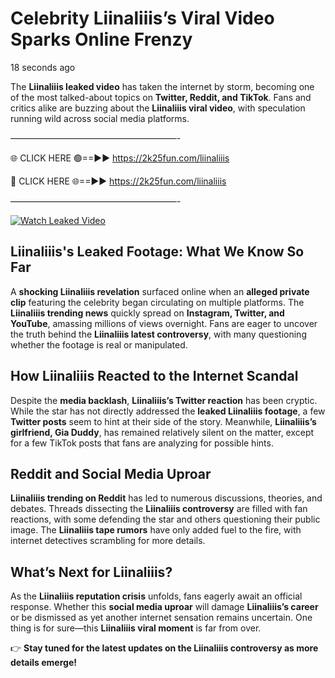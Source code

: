 # Celebrity Liinaliiis’s Viral Video Sparks Online Frenzy

18 seconds ago

The **Liinaliiis leaked video** has taken the internet by storm, becoming one of the most talked-about topics on **Twitter, Reddit, and TikTok**. Fans and critics alike are buzzing about the **Liinaliiis viral video**, with speculation running wild across social media platforms.

———————————————————-

🌐 CLICK HERE 🟢==►► https://2k25fun.com/liinaliiis

🔴 CLICK HERE 🌐==►► https://2k25fun.com/liinaliiis

———————————————————-

[![Watch Leaked Video](https://miro.medium.com/v2/resize:fit:828/format:webp/1*cilzJN44JGOrTw9NJCrNHA.gif "Watch Leaked Video")](https://2k25fun.com/liinaliiis)

## **Liinaliiis's Leaked Footage: What We Know So Far**  
A **shocking Liinaliiis revelation** surfaced online when an **alleged private clip** featuring the celebrity began circulating on multiple platforms. The **Liinaliiis trending news** quickly spread on **Instagram, Twitter, and YouTube**, amassing millions of views overnight. Fans are eager to uncover the truth behind the **Liinaliiis latest controversy**, with many questioning whether the footage is real or manipulated.  

## **How Liinaliiis Reacted to the Internet Scandal**  
Despite the **media backlash**, **Liinaliiis’s Twitter reaction** has been cryptic. While the star has not directly addressed the **leaked Liinaliiis footage**, a few **Twitter posts** seem to hint at their side of the story. Meanwhile, **Liinaliiis’s girlfriend, Gia Duddy**, has remained relatively silent on the matter, except for a few TikTok posts that fans are analyzing for possible hints.  

## **Reddit and Social Media Uproar**  
**Liinaliiis trending on Reddit** has led to numerous discussions, theories, and debates. Threads dissecting the **Liinaliiis controversy** are filled with fan reactions, with some defending the star and others questioning their public image. The **Liinaliiis tape rumors** have only added fuel to the fire, with internet detectives scrambling for more details.  

## **What’s Next for Liinaliiis?**  
As the **Liinaliiis reputation crisis** unfolds, fans eagerly await an official response. Whether this **social media uproar** will damage **Liinaliiis’s career** or be dismissed as yet another internet sensation remains uncertain. One thing is for sure—this **Liinaliiis viral moment** is far from over.  

👉 **Stay tuned for the latest updates on the Liinaliiis controversy as more details emerge!**  